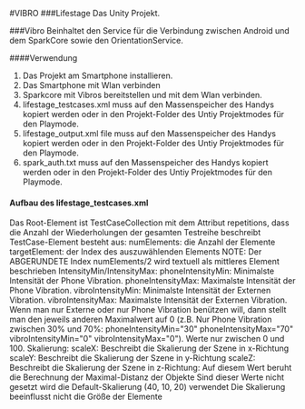 ﻿#VIBRO
###Lifestage
Das Unity Projekt.  

###Vibro
Beinhaltet den Service für die Verbindung zwischen Android und dem SparkCore sowie den OrientationService.  

####Verwendung
1. Das Projekt am Smartphone installieren.
2. Das Smartphone mit Wlan verbinden
3. Sparkcore mit Vibros bereitstellen und mit dem Wlan verbinden.  
4. lifestage_testcases.xml muss auf den Massenspeicher des Handys kopiert werden oder in den Projekt-Folder des Untiy Projektmodes für den Playmode.  
5. lifestage_output.xml file muss auf den Massenspeicher des Handys kopiert werden oder in den Projekt-Folder des Untiy Projektmodes für den Playmode.  
6. spark_auth.txt muss auf den Massenspeicher des Handys kopiert werden oder in den Projekt-Folder des Untiy Projektmodes für den Playmode.  

#### Aufbau des lifestage_testcases.xml
Das Root-Element ist TestCaseCollection mit dem Attribut repetitions, dass die Anzahl der Wiederholungen der gesamten Testreihe beschreibt
TestCase-Element besteht aus:
numElements: die Anzahl der Elemente
targetElement: der Index des auszuwählenden Elements
		NOTE: Der ABGERUNDETE Index numElements/2 wird textuell als mittleres Element beschrieben
IntensityMin/IntensityMax:
	phoneIntensityMin: Minimalste Intensität der Phone Vibration.
	phoneIntensityMax: Maximalste Intensität der Phone Vibration.
	vibroIntensityMin: Minimalste Intensität der Externen Vibration.
	vibroIntensityMax: Maximalste Intensität der Externen Vibration.
	Wenn man nur Externe oder nur Phone Vibration benützen will, dann stellt man den jeweils anderen Maximalwert auf 0 (z.B. Nur Phone Vibration zwischen 30% und 70%:  phoneIntensityMin="30" phoneIntensityMax="70" vibroIntensityMin="0" vibroIntensityMax="0"). Werte nur zwischen 0 und 100.
Skalierung: 
	scaleX: Beschreibt die Skalierung der Szene in x-Richtung
	scaleY: Beschreibt die Skalierung der Szene in y-Richtung
	scaleZ: Beschreibt die Skalierung der Szene in z-Richtung: Auf diesem Wert beruht die Berechnung der Maximal-Distanz der Objekte
	Sind dieser Werte nicht gesetzt wird die Default-Skalierung (40, 10, 20) verwendet
	Die Skalierung beeinflusst nicht die Größe der Elemente
